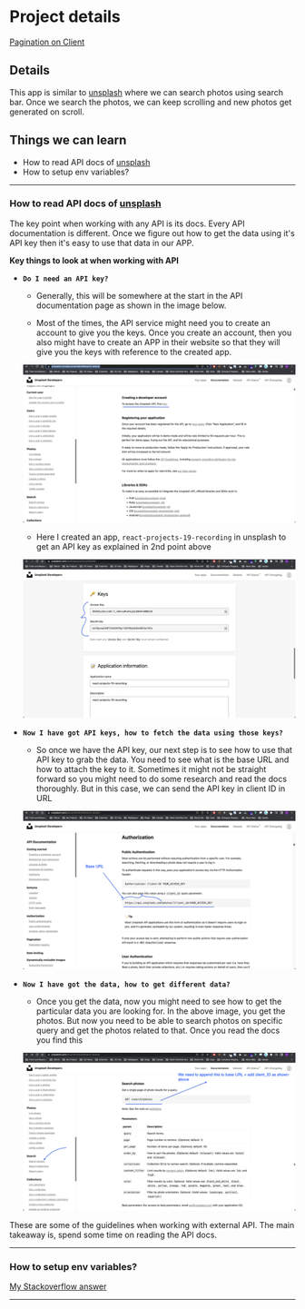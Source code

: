 # Project details

[Pagination on Client](https://18-pagination-on-client.netlify.app/)

## Details

This app is similar to [unsplash](https://unsplash.com/) where we can search photos using search bar. Once we search the photos, we can keep scrolling and new photos get generated on scroll.

## Things we can learn

- How to read API docs of [unsplash](https://unsplash.com/documentation#search-photos)
- How to setup env variables?

---

### How to read API docs of [unsplash](https://unsplash.com/documentation#search-photos)

The key point when working with any API is its docs. Every API documentation is different. Once we figure out how to get the data using it's API key then it's easy to use that data in our APP.

**Key things to look at when working with API**

- **`Do I need an API key?`**

  - Generally, this will be somewhere at the start in the API documentation page as shown in the image below.

  - Most of the times, the API service might need you to create an account to give you the keys. Once you create an account, then you also might have to create an APP in their website so that they will give you the keys with reference to the created app.

  ![Developer account](./readmeImages/developer_account.png)

  - Here I created an app, `react-projects-19-recording` in unsplash to get an API key as explained in 2nd point above

  ![API keys](./readmeImages/API_keys.png)

- **`Now I have got API keys, how to fetch the data using those keys?`**

  - So once we have the API key, our next step is to see how to use that API key to grab the data. You need to see what is the base URL and how to attach the key to it. Sometimes it might not be straight forward so you might need to do some research and read the docs thoroughly. But in this case, we can send the API key in client ID in URL

  ![API keys](./readmeImages/photos_endpoint.png)

- **`Now I have got the data, how to get different data?`**

  - Once you get the data, now you might need to see how to get the particular data you are looking for. In the above image, you get the photos. But now you need to be able to search photos on specific query and get the photos related to that. Once you read the docs you find this

  ![API keys](./readmeImages/search_photos_endpoint.png)

These are some of the guidelines when working with external API. The main takeaway is, spend some time on reading the API docs.

---

### How to setup env variables?

[My Stackoverflow answer](https://stackoverflow.com/a/68945430/10824697)

---
